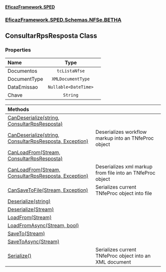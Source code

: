 #### [EficazFramework.SPED](EficazFrameworkSPED.md 'EficazFramework SPED')
### [EficazFramework.SPED.Schemas.NFSe.BETHA](EficazFramework.SPED.Schemas.NFSe.BETHA.md 'EficazFramework.SPED.Schemas.NFSe.BETHA')

## ConsultarRpsResposta Class
### Properties

| Name | Type | |
| :--- | :---: | :--- |
| Documentos | `tcListaNfse` |  |
| DocumentType | `XMLDocumentType` |  |
| DataEmissao | `Nullable<DateTime>` |  |
| Chave | `String` |  |

| Methods | |
| :--- | :--- |
| [CanDeserialize(string, ConsultarRpsResposta)](EficazFramework.SPED.Schemas.NFSe.BETHA/ConsultarRpsResposta/CanDeserialize(string,ConsultarRpsResposta).md 'EficazFramework.SPED.Schemas.NFSe.BETHA.ConsultarRpsResposta.CanDeserialize(string, EficazFramework.SPED.Schemas.NFSe.BETHA.ConsultarRpsResposta)') | |
| [CanDeserialize(string, ConsultarRpsResposta, Exception)](EficazFramework.SPED.Schemas.NFSe.BETHA/ConsultarRpsResposta/CanDeserialize(string,ConsultarRpsResposta,Exception).md 'EficazFramework.SPED.Schemas.NFSe.BETHA.ConsultarRpsResposta.CanDeserialize(string, EficazFramework.SPED.Schemas.NFSe.BETHA.ConsultarRpsResposta, System.Exception)') | Deserializes workflow markup into an TNfeProc object |
| [CanLoadFrom(Stream, ConsultarRpsResposta)](EficazFramework.SPED.Schemas.NFSe.BETHA/ConsultarRpsResposta/CanLoadFrom(Stream,ConsultarRpsResposta).md 'EficazFramework.SPED.Schemas.NFSe.BETHA.ConsultarRpsResposta.CanLoadFrom(System.IO.Stream, EficazFramework.SPED.Schemas.NFSe.BETHA.ConsultarRpsResposta)') | |
| [CanLoadFrom(Stream, ConsultarRpsResposta, Exception)](EficazFramework.SPED.Schemas.NFSe.BETHA/ConsultarRpsResposta/CanLoadFrom(Stream,ConsultarRpsResposta,Exception).md 'EficazFramework.SPED.Schemas.NFSe.BETHA.ConsultarRpsResposta.CanLoadFrom(System.IO.Stream, EficazFramework.SPED.Schemas.NFSe.BETHA.ConsultarRpsResposta, System.Exception)') | Deserializes xml markup from file into an TNfeProc object |
| [CanSaveToFile(Stream, Exception)](EficazFramework.SPED.Schemas.NFSe.BETHA/ConsultarRpsResposta/CanSaveToFile(Stream,Exception).md 'EficazFramework.SPED.Schemas.NFSe.BETHA.ConsultarRpsResposta.CanSaveToFile(System.IO.Stream, System.Exception)') | Serializes current TNfeProc object into file |
| [Deserialize(string)](EficazFramework.SPED.Schemas.NFSe.BETHA/ConsultarRpsResposta/Deserialize(string).md 'EficazFramework.SPED.Schemas.NFSe.BETHA.ConsultarRpsResposta.Deserialize(string)') | |
| [Deserialize(Stream)](EficazFramework.SPED.Schemas.NFSe.BETHA/ConsultarRpsResposta/Deserialize(Stream).md 'EficazFramework.SPED.Schemas.NFSe.BETHA.ConsultarRpsResposta.Deserialize(System.IO.Stream)') | |
| [LoadFrom(Stream)](EficazFramework.SPED.Schemas.NFSe.BETHA/ConsultarRpsResposta/LoadFrom(Stream).md 'EficazFramework.SPED.Schemas.NFSe.BETHA.ConsultarRpsResposta.LoadFrom(System.IO.Stream)') | |
| [LoadFromAsync(Stream, bool)](EficazFramework.SPED.Schemas.NFSe.BETHA/ConsultarRpsResposta/LoadFromAsync(Stream,bool).md 'EficazFramework.SPED.Schemas.NFSe.BETHA.ConsultarRpsResposta.LoadFromAsync(System.IO.Stream, bool)') | |
| [SaveTo(Stream)](EficazFramework.SPED.Schemas.NFSe.BETHA/ConsultarRpsResposta/SaveTo(Stream).md 'EficazFramework.SPED.Schemas.NFSe.BETHA.ConsultarRpsResposta.SaveTo(System.IO.Stream)') | |
| [SaveToAsync(Stream)](EficazFramework.SPED.Schemas.NFSe.BETHA/ConsultarRpsResposta/SaveToAsync(Stream).md 'EficazFramework.SPED.Schemas.NFSe.BETHA.ConsultarRpsResposta.SaveToAsync(System.IO.Stream)') | |
| [Serialize()](EficazFramework.SPED.Schemas.NFSe.BETHA/ConsultarRpsResposta/Serialize().md 'EficazFramework.SPED.Schemas.NFSe.BETHA.ConsultarRpsResposta.Serialize()') | Serializes current TNfeProc object into an XML document |
